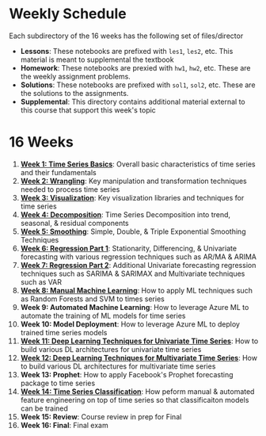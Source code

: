 # Weekly Schedule

Each subdirectory of the 16 weeks has the following set of files/director

* **Lessons**: These notebooks are prefixed with `les1`, `les2`, etc. This material is meant to supplemental the textbook
* **Homework**: These notebooks are prexied with `hw1`, `hw2`, etc.  These are the weekly assignment problems.
* **Solutions**: These notebooks are prefixed with `sol1`, `sol2`, etc.  These are the solutions to the assignments.
* **Supplemental**: This directory contains additional material external to this course that support this week's topic

# 16 Weeks

1. **[Week 1: Time Series Basics](./week1-ts-basics)**: Overall basic characteristics of time series and their fundamentals
2. **[Week 2: Wrangling](./week2-wrangling)**: Key manipulation and transformation techniques needed to process time series
3. **[Week 3: Visualization](./week3-visualization)**: Key visualization libraries and techniques for time series
4. **[Week 4: Decomposition](./week4-ts-decomp)**: Time Series Decomposition into trend, seasonal, & residual components
5. **[Week 5: Smoothing](./week5-smoothing)**: Simple, Double, & Triple Exponential Smoothing Techniques
6. **[Week 6: Regression Part 1](./week6-reg-1)**: Stationarity, Differencing, & Univariate forecasting with various regression techniques such as AR/MA & ARIMA
7. **[Week 7: Regression Part 2](./week7-reg-2)**: Additional Univariate forecasting regression techniques such as SARIMA & SARIMAX and Multivariate techniques such as VAR
8. **[Week 8: Manual Machine Learning](./week8-ml)**: How to apply ML techniques such as Random Forests and SVM to times series
9. **Week 9: Automated Machine Learning**: How to leverage Azure ML to automate the training of ML models for time series
10. **Week 10: Model Deployment**: How to leverage Azure ML to deploy trained time series models
11. **[Week 11: Deep Learning Techniques for Univariate Time Series](./week11-dl-univariate)**: How to build various DL architectures for univariate time series
12. **[Week 12: Deep Learning Techniques for Multivariate Time Series](./week12-dl-multivariate)**: How to build various DL architectures for multivariate time series
13. **Week 13: Prophet**: How to apply Facebook's Prophet forecasting package to time series
14. **[Week 14: Time Series Classification](./week14-ts-classification)**: How peform manual & automated feature engineering on top of time series so that classificaiton models can be trained
15. **Week 15: Review**: Course review in prep for Final
16. **Week 16: Final**: Final exam